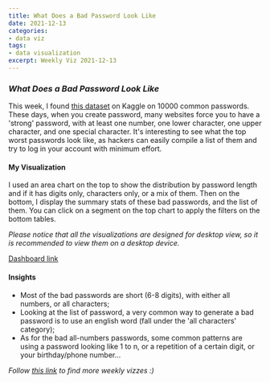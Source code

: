 ```yaml
---
title: What Does a Bad Password Look Like
date: 2021-12-13
categories:
- data viz
tags:
- data visualization
excerpt: Weekly Viz 2021-12-13
---
```


### *What Does a Bad Password Look Like*

This week, I found [this dataset](https://www.kaggle.com/shivamb/10000-most-common-passwords) on Kaggle on 10000 common passwords. These days, when you create password, many websites force you to have a 'strong' password, with at least one number, one lower character, one upper character, and one special character. It's interesting to see what the top worst passwords look like, as hackers can easily compile a list of them and try to log in your account with minimum effort.  

#### My Visualization

I used an area chart on the top to show the distribution by password length and if it has digits only, characters only, or a mix of them. Then on the bottom, I display the summary stats of these bad passwords, and the list of them. You can click on a segment on the top chart to apply the filters on the bottom tables.  

*Please notice that all the visualizations are designed for desktop view, so it is recommended to view them on a desktop device.*  

<div class='tableauPlaceholder' id='viz1639459172588' style='position: relative'>
  <object class='tableauViz'  style='display:none;'>
    <param name='host_url' value='https%3A%2F%2Fpublic.tableau.com%2F' /> 
    <param name='embed_code_version' value='3' /> 
    <param name='site_root' value='' />
    <param name='name' value='20211213WhatDoesABadPasswordLookLike&#47;WhatDoesABadPasswordLookLike' />
    <param name='tabs' value='no' />
    <param name='toolbar' value='yes' />
    <param name='animate_transition' value='yes' />
    <param name='display_static_image' value='yes' />
    <param name='display_spinner' value='yes' />
    <param name='display_overlay' value='yes' />
    <param name='display_count' value='yes' />
    <param name='language' value='en-US' />
    <param name='filter' value='publish=yes' />
  </object></div>             
  <script type='text/javascript'>       
  var divElement = document.getElementById('viz1639459172588');   
  var vizElement = divElement.getElementsByTagName('object')[0];       
  if ( divElement.offsetWidth > 800 ) { vizElement.style.width='800px';vizElement.style.height='827px';} else if ( divElement.offsetWidth > 500 ) { vizElement.style.width='800px';vizElement.style.height='827px';} else { vizElement.style.width='100%';vizElement.style.height='1127px';}               
  var scriptElement = document.createElement('script');                  
  scriptElement.src = 'https://public.tableau.com/javascripts/api/viz_v1.js';      
  vizElement.parentNode.insertBefore(scriptElement, vizElement);          
</script>
  
[Dashboard link](https://public.tableau.com/views/20211213WhatDoesABadPasswordLookLike/WhatDoesABadPasswordLookLike?:language=en-US&publish=yes&:display_count=n&:origin=viz_share_link)
  
#### Insights
* Most of the bad passwords are short (6-8 digits), with either all numbers, or all characters;  
* Looking at the list of password, a very common way to generate a bad password is to use an english word (fall under the 'all characters' category);  
* As for the bad all-numbers passwords, some common patterns are using a password looking like 1 to n, or a repetition of a certain digit, or your birthday/phone number...  

 
*Follow [this link](https://yudong-94.github.io/personal-website/project/WeeklyViz2021/) to find more weekly vizzes :)*
